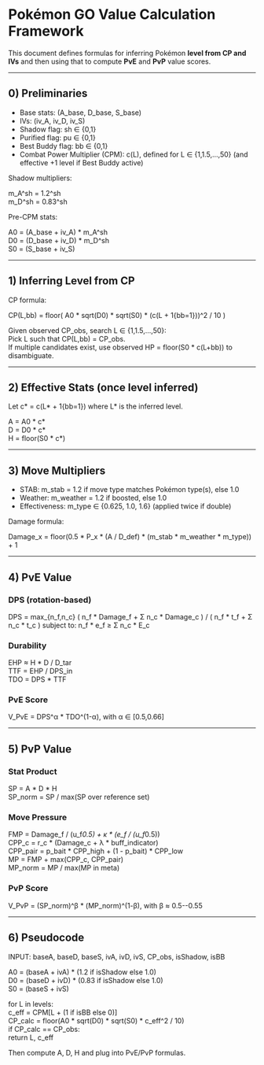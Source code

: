 # Pokémon GO Value Calculation Framework

This document defines formulas for inferring Pokémon **level from CP and
IVs** and then using that to compute **PvE** and **PvP** value scores.

------------------------------------------------------------------------

## 0) Preliminaries

-   Base stats: (A_base, D_base, S_base)
-   IVs: (iv_A, iv_D, iv_S)
-   Shadow flag: sh ∈ {0,1}
-   Purified flag: pu ∈ {0,1}
-   Best Buddy flag: bb ∈ {0,1}
-   Combat Power Multiplier (CPM): c(L), defined for L ∈ {1,1.5,...,50}
    (and effective +1 level if Best Buddy active)

Shadow multipliers:

m_A\^sh = 1.2\^sh\
m_D\^sh = 0.83\^sh

Pre-CPM stats:

A0 = (A_base + iv_A) \* m_A\^sh\
D0 = (D_base + iv_D) \* m_D\^sh\
S0 = (S_base + iv_S)

------------------------------------------------------------------------

## 1) Inferring Level from CP

CP formula:

CP(L,bb) = floor( A0 \* sqrt(D0) \* sqrt(S0) \* (c(L + 1{bb=1}))\^2 / 10
)

Given observed CP_obs, search L ∈ {1,1.5,...,50}:\
Pick L such that CP(L,bb) = CP_obs.\
If multiple candidates exist, use observed HP = floor(S0 \* c(L+bb)) to
disambiguate.

------------------------------------------------------------------------

## 2) Effective Stats (once level inferred)

Let c\* = c(L\* + 1{bb=1}) where L\* is the inferred level.

A = A0 \* c\*\
D = D0 \* c\*\
H = floor(S0 \* c\*)

------------------------------------------------------------------------

## 3) Move Multipliers

-   STAB: m_stab = 1.2 if move type matches Pokémon type(s), else 1.0
-   Weather: m_weather = 1.2 if boosted, else 1.0
-   Effectiveness: m_type ∈ {0.625, 1.0, 1.6} (applied twice if double)

Damage formula:

Damage_x = floor(0.5 \* P_x \* (A / D_def) \* (m_stab \* m_weather \*
m_type)) + 1

------------------------------------------------------------------------

## 4) PvE Value

### DPS (rotation-based)

DPS = max\_{n_f,n_c} ( n_f \* Damage_f + Σ n_c \* Damage_c ) / ( n_f \*
t_f + Σ n_c \* t_c ) subject to: n_f \* e_f ≥ Σ n_c \* E_c

### Durability

EHP ≈ H \* D / D_tar\
TTF = EHP / DPS_in\
TDO = DPS \* TTF

### PvE Score

V_PvE = DPS\^α \* TDO\^(1-α), with α ∈ \[0.5,0.66\]

------------------------------------------------------------------------

## 5) PvP Value

### Stat Product

SP = A \* D \* H\
SP_norm = SP / max(SP over reference set)

### Move Pressure

FMP = Damage_f / (u_f*0.5) + κ * (e_f / (u_f*0.5))\
CPP_c = r_c * (Damage_c + λ \* buff_indicator)\
CPP_pair = p_bait \* CPP_high + (1 - p_bait) \* CPP_low\
MP = FMP + max(CPP_c, CPP_pair)\
MP_norm = MP / max(MP in meta)

### PvP Score

V_PvP = (SP_norm)\^β \* (MP_norm)\^(1-β), with β ≈ 0.5--0.55

------------------------------------------------------------------------

## 6) Pseudocode

INPUT: baseA, baseD, baseS, ivA, ivD, ivS, CP_obs, isShadow, isBB

A0 = (baseA + ivA) \* (1.2 if isShadow else 1.0)\
D0 = (baseD + ivD) \* (0.83 if isShadow else 1.0)\
S0 = (baseS + ivS)

for L in levels:\
c_eff = CPM\[L + (1 if isBB else 0)\]\
CP_calc = floor(A0 \* sqrt(D0) \* sqrt(S0) \* c_eff\^2 / 10)\
if CP_calc == CP_obs:\
return L, c_eff

Then compute A, D, H and plug into PvE/PvP formulas.
